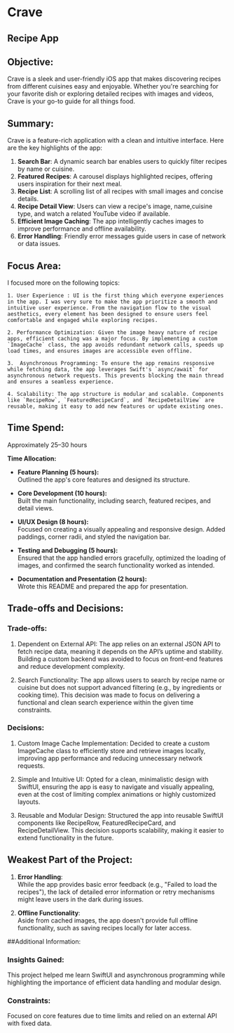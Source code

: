 #  Crave

## Recipe App

## Objective:
Crave is a sleek and user-friendly iOS app that makes discovering recipes from different cuisines easy and enjoyable. Whether you're searching for your favorite dish or exploring detailed recipes with images and videos, Crave is your go-to guide for all things food. 

## Summary:

Crave is a feature-rich application with a clean and intuitive interface. Here are the key highlights of the app:

1. **Search Bar**: A dynamic search bar enables users to quickly filter recipes by name or cuisine.
2. **Featured Recipes**: A carousel displays highlighted recipes, offering users inspiration for their next meal.
3. **Recipe List**: A scrolling list of all recipes with small images and concise details.
4. **Recipe Detail View**: Users can view a recipe's image, name,cuisine type, and watch a related YouTube video if available.
5. **Efficient Image Caching**: The app intelligently caches images to improve performance and offline availability.
6. **Error Handling**: Friendly error messages guide users in case of network or data issues.

## Focus Area:

I focused more on the following topics:

    1. User Experience : UI is the first thing which everyone experiences in the app. I was very sure to make the app prioritize a smooth and intuitive user experience. From the navigation flow to the visual aesthetics, every element has been designed to ensure users feel comfortable and engaged while exploring recipes.

    2. Performance Optimization: Given the image heavy nature of recipe apps, efficient caching was a major focus. By implementing a custom `ImageCache` class, the app avoids redundant network calls, speeds up load times, and ensures images are accessible even offline.

    3.  Asynchronous Programming: To ensure the app remains responsive while fetching data, the app leverages Swift's `async/await` for asynchronous network requests. This prevents blocking the main thread and ensures a seamless experience.
    
    4. Scalability: The app structure is modular and scalable. Components like `RecipeRow`, `FeaturedRecipeCard`, and `RecipeDetailView` are reusable, making it easy to add new features or update existing ones.
    

## Time Spend:

Approximately 25–30 hours

**Time Allocation:**

- **Feature Planning (5 hours):**  
  Outlined the app's core features and designed its structure.
  
- **Core Development (10 hours):**  
  Built the main functionality, including search, featured recipes, and detail views.

- **UI/UX Design (8 hours):**  
  Focused on creating a visually appealing and responsive design. Added paddings, corner radii, and styled the navigation bar.

- **Testing and Debugging (5 hours):**  
  Ensured that the app handled errors gracefully, optimized the loading of images, and confirmed the search functionality worked as intended.

- **Documentation and Presentation (2 hours):**  
  Wrote this README and prepared the app for presentation.


## Trade-offs and Decisions:

### Trade-offs:

1. Dependent on External API:
The app relies on an external JSON API to fetch recipe data, meaning it depends on the API’s uptime and stability. Building a custom backend was avoided to focus on front-end features and reduce development complexity.

2. Search Functionality:
The app allows users to search by recipe name or cuisine but does not support advanced filtering (e.g., by ingredients or cooking time). This decision was made to focus on delivering a functional and clean search experience within the given time constraints.

### Decisions:

1. Custom Image Cache Implementation:
Decided to create a custom ImageCache class to efficiently store and retrieve images locally, improving app performance and reducing unnecessary network requests.

2. Simple and Intuitive UI:
Opted for a clean, minimalistic design with SwiftUI, ensuring the app is easy to navigate and visually appealing, even at the cost of limiting complex animations or highly customized layouts.

3. Reusable and Modular Design:
Structured the app into reusable SwiftUI components like RecipeRow, FeaturedRecipeCard, and RecipeDetailView. This decision supports scalability, making it easier to extend functionality in the future.


## Weakest Part of the Project:

1. **Error Handling**:  
While the app provides basic error feedback (e.g., "Failed to load the recipes"), the lack of detailed error information or retry mechanisms might leave users in the dark during issues.

2. **Offline Functionality**:  
Aside from cached images, the app doesn't provide full offline functionality, such as saving recipes locally for later access.

##Additional Information:

### Insights Gained:
This project helped me learn SwiftUI and asynchronous programming while highlighting the importance of efficient data handling and modular design.

### Constraints:
Focused on core features due to time limits and relied on an external API with fixed data.
